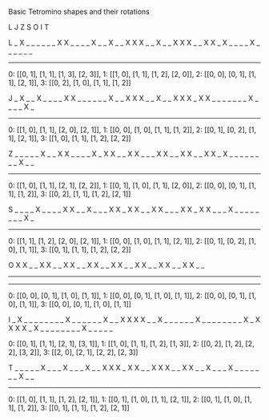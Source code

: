 Basic Tetromino shapes and their rotations

L J Z S O I T

L
 _ X _ _     _ _ _ _     X X _ _     _ _ X _
 _ X _ _     X X X _     _ X _ _     X X X _
 _ X X _     X _ _ _     _ X _ _     _ _ _ _
 _ _ _ _     _ _ _ _     _ _ _ _     _ _ _ _

0: [[0, 1], [1, 1], [1, 3], [2, 3]],
1: [[1, 0], [1, 1], [1, 2], [2, 0]],
2: [[0, 0], [0, 1], [1, 1], [2, 1]],
3: [[0, 2], [1, 0], [1, 1], [1, 2]]

 J
 _ X _ _     X _ _ _     _ X X _     _ _ _ _
 _ X _ _     X X X _     _ X _ _     X X X _
 X X _ _     _ _ _ _     _ X _ _     _ _ X _
 _ _ _ _     _ _ _ _     _ _ _ _     _ _ _ _

 0: [[1, 0], [1, 1], [2, 0], [2, 1]],
 1: [[0, 0], [1, 0], [1, 1], [1, 2]],
 2: [[0, 1], [0, 2], [1, 1], [2, 1]],
 3: [[1, 0], [1, 1], [1, 2], [2, 2]]

 Z
 _ _ _ _     _ X _ _     X X _ _     _ _ X _
 X X _ _     X X _ _     _ X X _     _ X X _
 _ X X _     X _ _ _     _ _ _ _     _ X _ _
 _ _ _ _     _ _ _ _     _ _ _ _     _ _ _ _

0: [[1, 0], [1, 1], [2, 1], [2, 2]],
1: [[0, 1], [1, 0], [1, 1], [2, 0]],
2: [[0, 0], [0, 1], [1, 1], [1, 2]],
3: [[0, 2], [1, 1], [1, 2], [2, 1]]

 S
 _ _ _ _     X _ _ _     _ X X _     _ X _ _
 _ X X _     X X _ _     X X _ _     _ X X _
 X X _ _     _ X _ _     _ _ _ _     _ _ X _
 _ _ _ _     _ _ _ _     _ _ _ _     _ _ _ _

 0: [[1, 1], [1, 2], [2, 0], [2, 1]],
 1: [[0, 0], [1, 0], [1, 1], [2, 1]],
 2: [[0, 1], [0, 2], [1, 0], [1, 1]],
 3: [[0, 1], [1, 1], [1, 2], [2, 2]]

 O
 X X _ _     X X _ _     X X _ _     X X _ _
 X X _ _     X X _ _     X X _ _     X X _ _
 _ _ _ _     _ _ _ _     _ _ _ _     _ _ _ _
 _ _ _ _     _ _ _ _     _ _ _ _     _ _ _ _

 0: [[0, 0], [0, 1], [1, 0], [1, 1]],
 1: [[0, 0], [0, 1], [1, 0], [1, 1]],
 2: [[0, 0], [0, 1], [1, 0], [1, 1]],
 3: [[0, 0], [0, 1], [1, 0], [1, 1]]

 I
 _ X _ _     _ _ _ _     _ _ X _     _ _ _ _
 _ X _ _     X X X X     _ _ X _     _ _ _ _
 _ X _ _     _ _ _ _     _ _ X _     X X X X
 _ X _ _     _ _ _ _     _ _ X _     _ _ _ _

0: [[0, 1], [1, 1], [2, 1], [3, 1]],
1: [[1, 0], [1, 1], [1, 2], [1, 3]],
2: [[0, 2], [1, 2], [2, 2], [3, 2]],
3: [[2, 0], [2, 1], [2, 2], [2, 3]]

 T
 _ _ _ _     _ X _ _     _ X _ _     _ X _ _
 X X X _     X X _ _     X X X _     _ X X _
 _ X _ _     _ X _ _     _ _ _ _     _ X _ _
 _ _ _ _     _ _ _ _     _ _ _ _     _ _ _ _

 0: [[1, 0], [1, 1], [1, 2], [2, 1]],
 1: [[0, 1], [1, 0], [1, 1], [2, 1]],
 2: [[0, 1], [1, 0], [1, 1], [1, 2]],
 3: [[0, 1], [1, 1], [1, 2], [2, 1]]

















<!--  -->
